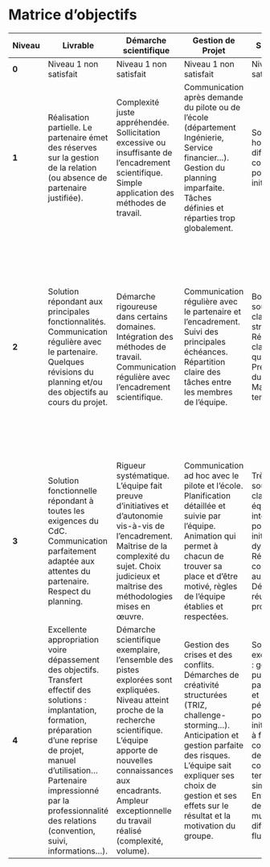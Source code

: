 # Matrice d’objectifs

| Niveau | Livrable | Démarche scientifique | Gestion de Projet | Soutenance | Documentation du projet | Valorisation du projet |
|--------|----------|------------------------|-------------------|------------|-------------------------|------------------------|
| **0**  | Niveau 1 non satisfait | Niveau 1 non satisfait | Niveau 1 non satisfait | Niveau 1 non satisfait | Niveau 1 non satisfait **Plagiat** | Niveau 1 non satisfait |
| **1**  | Réalisation partielle. Le partenaire émet des réserves sur la gestion de la relation (ou absence de partenaire justifiée). | Complexité juste appréhendée. Sollicitation excessive ou insuffisante de l’encadrement scientifique. Simple application des méthodes de travail. | Communication après demande du pilote ou de l’école (département Ingénierie, Service financier…). Gestion du planning imparfaite. Tâches définies et réparties trop globalement. | Soutenance honnête mais difficile à comprendre pour les non initiés. | Bon DPE (complet, quelques confusions mineures, mise en page agréable). Archivage effectif de l’ensemble des documents du projet (CD complet). | Transfert effectif des enseignements sous forme valorisable dans le CV des élèves. Page projet réalisée sur CentraleWiki. |
| **2**  | Solution répondant aux principales fonctionnalités. Communication régulière avec le partenaire. Quelques révisions du planning et/ou des objectifs au cours du projet. | Démarche rigoureuse dans certains domaines. Intégration des méthodes de travail. Communication régulière avec l’encadrement scientifique. | Communication régulière avec le partenaire et l’encadrement. Suivi des principales échéances. Répartition claire des tâches entre les membres de l’équipe. | Bonne soutenance : claire et structurée. Réponses claires aux questions. Présentation du prototype. Maîtrise du temps. | Très bon DPE (complet, exploitable, pédagogique, analyse et confrontation des résultats. Mise en page et français parfaits). Groupware interne régulièrement utilisé et mis à jour par l’équipe. Archivage de l’ensemble des documents avec un index/mode d’emploi. | Poster pédagogique et esthétique. Communication concentrée en fin de projet. Page projet CentraleWiki de très bonne qualité. |
| **3**  | Solution fonctionnelle répondant à toutes les exigences du CdC. Communication parfaitement adaptée aux attentes du partenaire. Respect du planning. | Rigueur systématique. L’équipe fait preuve d’initiatives et d’autonomie vis-à-vis de l’encadrement. Maîtrise de la complexité du sujet. Choix judicieux et maîtrise des méthodologies mises en œuvre. | Communication ad hoc avec le pilote et l’école. Planification détaillée et suivie par l’équipe. Animation qui permet à chacun de trouver sa place et d’être motivé, règles de l’équipe établies et respectées. | Très bonne soutenance : claire, équilibrée, intéressante pour les non initiés, dynamique. Réponses convaincantes aux questions. Démonstration réussie du prototype. | Groupware interne régulièrement utilisé et mis à jour par l’équipe + Groupware externe utilisé aux partenaires et aux encadrants. | Dépôt d’enveloppe Soleau. Communiqués de presse ciblés envoyés (supports internes en cas de projet confidentiel). Démarches d’obtention de prix à des concours de projets. |
| **4**  | Excellente appropriation voire dépassement des objectifs. Transfert effectif des solutions : implantation, formation, préparation d’une reprise de projet, manuel d’utilisation… Partenaire impressionné par la professionnalité des relations (convention, suivi, informations…). | Démarche scientifique exemplaire, l’ensemble des pistes explorées sont expliquées. Niveau atteint proche de la recherche scientifique. L’équipe apporte de nouvelles connaissances aux encadrants. Ampleur exceptionnelle du travail réalisé (complexité, volume). | Gestion des crises et des conflits. Démarches de créativité structurées (TRIZ, challenge-storming…). Anticipation et gestion parfaite des risques. L’équipe sait expliquer ses choix de gestion et ses effets sur le résultat et la motivation du groupe. | Soutenance exceptionnelle : gestion du public, passionnante et pédagogique pour les non initiés (réussit à faire comprendre des choses complexes en termes simples). Enthousiasme de l’équipe, multimédia, diffusion du flux vidéo… | Le prototype est entièrement reproductible grâce à la documentation. | Dépôt de Brevet engagé (par l’école ou le partenaire) ou publication(s) scientifique(s). Lauréat d’un prix. |
